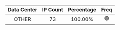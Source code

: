 | Data Center | IP Count | Percentage | Freq |
|:------------:|:--------:|:-----------:|:-----:|
| OTHER | 73 | 100.00% | 🟢 |